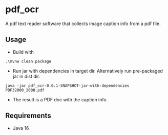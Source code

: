 # pdf_ocr
A pdf text reader software that collects image caption info from a pdf file.

## Usage

- Build with

`.\mvnw clean package`

- Run jar with dependencies in target dir. Alternatively run pre-packaged jar in dist dir.

`java -jar pdf_ocr-0.0.1-SNAPSHOT-jar-with-dependencies PDF32000_2008.pdf`

- The result is a PDF doc with the caption info.

## Requirements
- Java 16